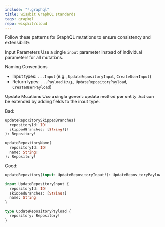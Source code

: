 ```yaml
---
include: "*.graphql"
title: wispbit GraphQL standards
tags: graphql
repo: wispbit/cloud
---
```


Follow these patterns for GraphQL mutations to ensure consistency and extensibility:

Input Parameters
Use a single `input` parameter instead of individual parameters for all mutations.

Naming Conventions

- Input types: `...Input` (e.g., `UpdateRepositoryInput`, `CreateUserInput`)
- Return types: `...Payload` (e.g., `UpdateRepositoryPayload`, `CreateUserPayload`)

Update Mutations
Use a single generic update method per entity that can be extended by adding fields to the input type.

Bad:

```graphql
updateRepositorySkippedBranches(
  repositoryId: ID!
  skippedBranches: [String!]!
): Repository!

updateRepositoryName(
  repositoryId: ID!
  name: String!
): Repository!
```

Good:

```graphql
updateRepository(input: UpdateRepositoryInput!): UpdateRepositoryPayload!

input UpdateRepositoryInput {
  repositoryId: ID!
  skippedBranches: [String!]
  name: String
}

type UpdateRepositoryPayload {
  repository: Repository!
}
```
